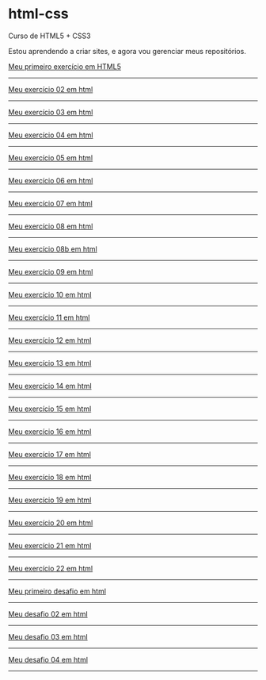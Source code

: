 # html-css
 Curso de HTML5 + CSS3

Estou aprendendo a criar sites, e agora vou gerenciar meus repositórios.

<a href="https://augustomedeiros13.github.io/html-css/exercícios/ex001/" target="_blank" rel="external">Meu primeiro exercício em HTML5</a>
<hr>
<a href="https://augustomedeiros13.github.io/html-css/exercícios/ex002/" target="_blank" rel="external">Meu exercício 02 em html</a>
<hr>
<a href="https://augustomedeiros13.github.io/html-css/exercícios/ex003/" target="_blank" rel="external">Meu exercício 03 em html</a>
<hr>
<a href="https://augustomedeiros13.github.io/html-css/exercícios/ex004/" target="_blank" rel="external">Meu exercício 04 em html</a>
<hr>
<a href="https://augustomedeiros13.github.io/html-css/exercícios/ex005/" target="_blank" rel="external">Meu exercício 05 em html</a>
<hr>
<a href="https://augustomedeiros13.github.io/html-css/exercícios/ex006/" target="_blank" rel="external">Meu exercício 06 em html</a>
<hr>
<a href="https://augustomedeiros13.github.io/html-css/exercícios/ex007/html4.html" target="_blank" rel="external">Meu exercício 07 em html</a>
<hr>
<a href="https://augustomedeiros13.github.io/html-css/exercícios/ex008/" target="_blank" rel="external">Meu exercício 08 em html</a>
<hr>
<a href="https://augustomedeiros13.github.io/html-css/exercícios/ex008b/" target="_blank" rel="external">Meu exercício 08b em html</a>
<hr>
<a href="https://augustomedeiros13.github.io/html-css/exercícios/ex009/" target="_blank" rel="external">Meu exercício 09 em html</a>
<hr>
<a href="https://augustomedeiros13.github.io/html-css/exercícios/ex010/" target="_blank" rel="external">Meu exercício 10 em html</a>
<hr>
<a href="https://augustomedeiros13.github.io/html-css/exerc%C3%ADcios/ex011/ex011.html" target="_blank" rel="external">Meu exercício 11 em html</a>
<hr>
<a href="https://augustomedeiros13.github.io/html-css/exerc%C3%ADcios/ex012/ex012.html" target="_blank" rel="external">Meu exercício 12 em html</a>
<hr>
<a href="https://augustomedeiros13.github.io/html-css/exerc%C3%ADcios/ex013/ex013.html" target="_blank" rel="external">Meu exercício 13 em html</a>
<hr>
<a href="https://augustomedeiros13.github.io/html-css/exerc%C3%ADcios/ex014/ex014.html" target="_blank" rel="external">Meu exercício 14 em html</a>
<hr>
<a href="https://augustomedeiros13.github.io/html-css/exerc%C3%ADcios/ex015/ex015.html" target="_blank" rel="external">Meu exercício 15 em html</a>
<hr>
<a href="https://augustomedeiros13.github.io/html-css/exerc%C3%ADcios/ex016/ex016.html" target="_blank" rel="external">Meu exercício 16 em html</a>
<hr>
<a href="https://augustomedeiros13.github.io/html-css/exerc%C3%ADcios/ex017/ex017.html" target="_blank" rel="external">Meu exercício 17 em html</a>
<hr>
<a href="https://augustomedeiros13.github.io/html-css/exercícios/ex018/fontes01.html" target="_blank" rel="external">Meu exercício 18 em html</a>
<hr>
<a href="https://augustomedeiros13.github.io/html-css/exerc%C3%ADcios/ex019/seletor01.html" target="_blank" rel="external">Meu exercício 19 em html</a>
<hr>
<a href="https://augustomedeiros13.github.io/html-css/exerc%C3%ADcios/ex020/ex020.html" target="_blank" rel="external">Meu exercício 20 em html</a>
<hr>
<a href="https://augustomedeiros13.github.io/html-css/exerc%C3%ADcios/ex021/caixa02.html" target="_blank" rel="external">Meu exercício 21 em html</a>
<hr>
<a href="https://augustomedeiros13.github.io/html-css/exerc%C3%ADcios/ex022/fundo001.html" target="_blank" rel="external">Meu exercício 22 em html</a>
<hr>
<a href="https://augustomedeiros13.github.io/html-css/desafios/desafio01/desafio01.html" target="_blank" rel="external">Meu primeiro desafio em html</a>
<hr>
<a href="https://augustomedeiros13.github.io/html-css/desafios/desafio02/desafio02.html" target="_blank" rel="external">Meu desafio 02 em html</a>
<hr>
<a href="https://augustomedeiros13.github.io/html-css/desafios/desafio03/desafio03.html" target="_blank" rel="external">Meu desafio 03 em html</a>
<hr>
<a href="https://augustomedeiros13.github.io/html-css/desafios/desafio04/android.html" target="_blank" rel="external">Meu desafio 04 em html</a>
<hr>
<a href="https://augustomedeiros13.github.io/html-css/desafios/desafio05/cordel-moderno.html" target="_blank" rel="external">